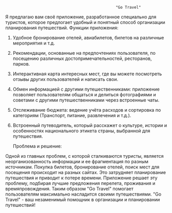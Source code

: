                                                    "Go Travel"                                          
Я предлагаю вам своё приложение, разработанное специально для туристов, которое предлогает удобный и понятный способ организации планирования путешествий.
   Функции приложения:
  1. Удобное бронирование отелей, авиабилетов, билетов на различные мероприятия и т.д.
  2. Рекомендации, основанные на предпочтениях пользователя, по посещению различных достопримечательностей, ресторанов, парков.
  3. Интерактивная карта интересных мест, где вы можете посмотреть отзывы других пользователей и написать свои.
  4. Обмен информацией с другими путешественниками: приложение позволяет пользователям общаться и делиться фотографиями и советами с другими путешественниками через встроенные чаты.
  5. Отслеживание бюджета: ведение учёта расходов и сортировка по категориям (Транспорт, питание, развлечения и т.д.).
  6. Встроенный путеводитель, который расскажет о культуре, истории и особенностях национального этикета страны, выбранной для путешествия.
   
     Проблема и решение:
     
Одной из главных проблем, с которой сталкиваются туристы, является неорганизованность информации и ее фрагментация по разным источникам. Покупка билетов, бронирование отелей, поиск мест для посещения происходит на разных сайтах. Это затрудняет планирование путешествия и приводит к потере времени.
     Приложение решает эту проблему, подбирая лучшие предложения перелета, проживания и времяпровождения. Таким образом "Go Travel" помогает пользователям максимально насладится своими путешествиями.
     "Go Travel" - ваш незаменимый помощник в организации и планировании путешествий!
